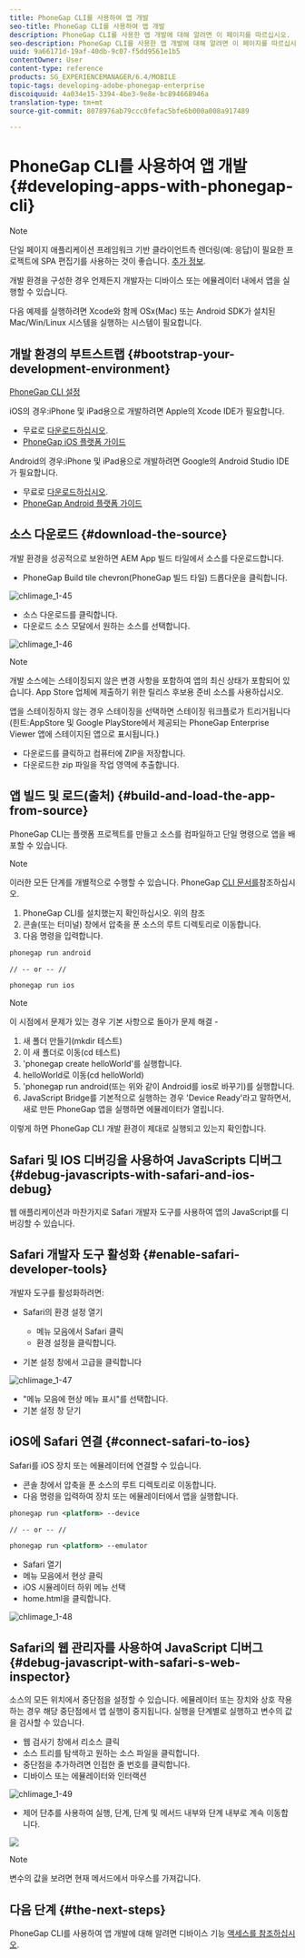 ```yaml
---
title: PhoneGap CLI를 사용하여 앱 개발
seo-title: PhoneGap CLI를 사용하여 앱 개발
description: PhoneGap CLI를 사용한 앱 개발에 대해 알려면 이 페이지를 따르십시오.
seo-description: PhoneGap CLI를 사용한 앱 개발에 대해 알려면 이 페이지를 따르십시오.
uuid: 9a66171d-19af-40db-9c07-f5dd9561e1b5
contentOwner: User
content-type: reference
products: SG_EXPERIENCEMANAGER/6.4/MOBILE
topic-tags: developing-adobe-phonegap-enterprise
discoiquuid: 4a034e15-3394-4be3-9e8e-bc894668946a
translation-type: tm+mt
source-git-commit: 8078976ab79ccc0fefac5bfe6b000a008a917489

---
```



# PhoneGap CLI를 사용하여 앱 개발{#developing-apps-with-phonegap-cli}

>[!NOTE]
>
>단일 페이지 애플리케이션 프레임워크 기반 클라이언트측 렌더링(예: 응답)이 필요한 프로젝트에 SPA 편집기를 사용하는 것이 좋습니다. [추가 정보](/help/sites-developing/spa-overview.md).

개발 환경을 구성한 경우 언제든지 개발자는 디바이스 또는 에뮬레이터 내에서 앱을 실행할 수 있습니다.

다음 예제를 실행하려면 Xcode와 함께 OSx(Mac) 또는 Android SDK가 설치된 Mac/Win/Linux 시스템을 실행하는 시스템이 필요합니다.

## 개발 환경의 부트스트랩 {#bootstrap-your-development-environment}

[PhoneGap CLI 설정](https://docs.phonegap.com/en/4.0.0/guide_cli_index.md.html#The%20Command-Line%20Interface)

iOS의 경우:iPhone 및 iPad용으로 개발하려면 Apple의 Xcode IDE가 필요합니다.

* 무료로 [다운로드하십시오](https://developer.apple.com/xcode/downloads/).
* [PhoneGap iOS 플랫폼 가이드](https://docs.phonegap.com/en/4.0.0/guide_platforms_ios_index.md.html#iOS%20Platform%20Guide)

Android의 경우:iPhone 및 iPad용으로 개발하려면 Google의 Android Studio IDE가 필요합니다.

* 무료로 [다운로드하십시오](https://developer.android.com/sdk/index.html).
* [PhoneGap Android 플랫폼 가이드](https://docs.phonegap.com/en/4.0.0/guide_platforms_android_index.md.html#Android%20Platform%20Guide)

## 소스 다운로드 {#download-the-source}

개발 환경을 성공적으로 보완하면 AEM App 빌드 타일에서 소스를 다운로드합니다.

* PhoneGap Build tile chevron(PhoneGap 빌드 타일) 드롭다운을 클릭합니다.

![chlimage_1-45](assets/chlimage_1-45.png)

* 소스 다운로드를 클릭합니다.
* 다운로드 소스 모달에서 원하는 소스를 선택합니다.

![chlimage_1-46](assets/chlimage_1-46.png)

>[!NOTE]
>
>개발 소스에는 스테이징되지 않은 변경 사항을 포함하여 앱의 최신 상태가 포함되어 있습니다. App Store 업체에 제출하기 위한 릴리스 후보용 준비 소스를 사용하십시오.
>
>앱을 스테이징하지 않는 경우 스테이징을 선택하면 스테이징 워크플로가 트리거됩니다(힌트:AppStore 및 Google PlayStore에서 제공되는 PhoneGap Enterprise Viewer 앱에 스테이지된 앱으로 표시됩니다.)

* 다운로드를 클릭하고 컴퓨터에 ZIP을 저장합니다.
* 다운로드한 zip 파일을 작업 영역에 추출합니다.

## 앱 빌드 및 로드(출처) {#build-and-load-the-app-from-source}

PhoneGap CLI는 플랫폼 프로젝트를 만들고 소스를 컴파일하고 단일 명령으로 앱을 배포할 수 있습니다.

>[!NOTE]
>
>이러한 모든 단계를 개별적으로 수행할 수 있습니다. PhoneGap [CLI 문서를](https://phonegap.com/blog/2014/11/13/phonegap-cli-3-6-3/)참조하십시오.

1. PhoneGap CLI를 설치했는지 확인하십시오. 위의 참조
1. 콘솔(또는 터미널) 창에서 압축을 푼 소스의 루트 디렉토리로 이동합니다.
1. 다음 명령을 입력합니다.

```xml
phonegap run android

// -- or -- //

phonegap run ios
```

>[!NOTE]
>
>이 시점에서 문제가 있는 경우 기본 사항으로 돌아가 문제 해결 -
>
>1. 새 폴더 만들기(mkdir 테스트)
>1. 이 새 폴더로 이동(cd 테스트)
>1. &#39;phonegap create helloWorld&#39;를 실행합니다.
>1. helloWorld로 이동(cd helloWorld)
>1. &#39;phonegap run android(또는 위와 같이 Android를 ios로 바꾸기)를 실행합니다.
>1. JavaScript Bridge를 기본적으로 실행하는 경우 &#39;Device Ready&#39;라고 말하면서, 새로 만든 PhoneGap 앱을 실행하면 에뮬레이터가 열립니다.
>
>
이렇게 하면 PhoneGap CLI 개발 환경이 제대로 실행되고 있는지 확인합니다.

## Safari 및 IOS 디버깅을 사용하여 JavaScripts 디버그 {#debug-javascripts-with-safari-and-ios-debug}

웹 애플리케이션과 마찬가지로 Safari 개발자 도구를 사용하여 앱의 JavaScript를 디버깅할 수 있습니다.

## Safari 개발자 도구 활성화 {#enable-safari-developer-tools}

개발자 도구를 활성화하려면:

* Safari의 환경 설정 열기

   * 메뉴 모음에서 Safari 클릭
   * 환경 설정을 클릭합니다.

* 기본 설정 창에서 고급을 클릭합니다

![chlimage_1-47](assets/chlimage_1-47.png)

* &quot;메뉴 모음에 현상 메뉴 표시&quot;를 선택합니다.
* 기본 설정 창 닫기

## iOS에 Safari 연결 {#connect-safari-to-ios}

Safari를 iOS 장치 또는 에뮬레이터에 연결할 수 있습니다.

* 콘솔 창에서 압축을 푼 소스의 루트 디렉토리로 이동합니다.
* 다음 명령을 입력하여 장치 또는 에뮬레이터에서 앱을 실행합니다.

```xml
phonegap run <platform> --device

// -- or -- //

phonegap run <platform> --emulator
```

* Safari 열기
* 메뉴 모음에서 현상 클릭
* iOS 시뮬레이터 하위 메뉴 선택
* home.html을 클릭합니다.

![chlimage_1-48](assets/chlimage_1-48.png)

## Safari의 웹 관리자를 사용하여 JavaScript 디버그 {#debug-javascript-with-safari-s-web-inspector}

소스의 모든 위치에서 중단점을 설정할 수 있습니다. 에뮬레이터 또는 장치와 상호 작용하는 경우 해당 중단점에서 앱 실행이 중지됩니다. 실행을 단계별로 실행하고 변수의 값을 검사할 수 있습니다.

* 웹 검사기 창에서 리소스 클릭
* 소스 트리를 탐색하고 원하는 소스 파일을 클릭합니다.
* 중단점을 추가하려면 인접한 줄 번호를 클릭합니다.
* 디바이스 또는 에뮬레이터와 인터랙션

![chlimage_1-49](assets/chlimage_1-49.png)

* 제어 단추를 사용하여 실행, 단계, 단계 및 메서드 내부와 단계 내부로 계속 이동합니다.

![](do-not-localize/chlimage_1-4.png)

>[!NOTE]
>
>변수의 값을 보려면 현재 메서드에서 마우스를 가져갑니다.

## 다음 단계 {#the-next-steps}

PhoneGap CLI를 사용하여 앱 개발에 대해 알려면 디바이스 기능 [액세스를 참조하십시오](/help/mobile/phonegap-access-device-features.md).
